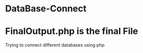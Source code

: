 # DataBase-Connect

# FinalOutput.php is the final File <br>
Trying to connect different databases using php<br>
